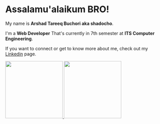 # Assalamu'alaikum BRO!
My name is **Arshad Tareeq Buchori aka shadocho**.

I'm a **Web Developer** That's currently in 7th semester at **ITS Computer Engineering**.

If you want to connect or get to know more about me, check out my [Linkedin](https://www.linkedin.com/in/arshad-tareeq-buchori/) page.

<p align="left">
<a href="https://github.com/gilangadhan">
  <img height="180em" src="https://github-readme-stats-eight-theta.vercel.app/api?username=arshad2001&show_icons=true&theme=algolia&include_all_commits=true&count_private=true"/>
  <img height="180em" src="https://github-readme-stats-eight-theta.vercel.app/api/top-langs/?username=arshad2001&layout=compact&langs_count=8&theme=algolia"/>
</a>
</p>

